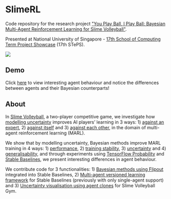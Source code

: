 # SlimeRL

Code repository for the research project ["You Play Ball, I Play Ball: Bayesian Multi-Agent Reinforcement Learning for Slime Volleyball"](https://www.slime-rl.github.io). 

Presented at National University of Singapore - [17th School of Computing Term Project Showcase](https://isteps.comp.nus.edu.sg/event/17th-steps/module/CS3244/project/4) (17th STePS).

<img src="https://user-images.githubusercontent.com/27071473/96207264-5ed17700-0f9d-11eb-80e5-8baee2408895.png">

## Demo

Click [here](https://www.slimerl.tech) to view interesting agent behaviour and notice the differences between agents and their Bayesian counterparts!

## About

In [Slime Volleyball](https://github.com/hardmaru/slimevolleygym), a two-player competitive game, we investigate how <ins>modelling uncertainty</ins> improves AI players’ learning in 3 ways: 1) <ins>against an expert</ins>, 2) <ins>against itself</ins> and 3) <ins>against each other</ins>, in the domain of multi-agent reinforcement learning (MARL).

We show that by modelling uncertainty, Bayesian methods improve MARL training in 4 ways: 1) <ins>performance</ins>, 2) <ins>training stability</ins>, 3) <ins>uncertainty</ins> and 4) <ins>generalisability</ins>, and through experiments using [TensorFlow Probability](https://www.tensorflow.org/probability/) and [Stable Baselines](https://stable-baselines.readthedocs.io/en/master/), we present interesting differences in agent behaviour.

We contribute code for 3 functionalities: 1) <ins>Bayesian methods using Flipout</ins> integrated into Stable Baselines, 2) <ins>Multi-agent versioned learning framework</ins> for Stable Baselines (previously with only single-agent support) and 3) <ins>Uncertainty visualisation using agent clones</ins> for Slime Volleyball Gym.

